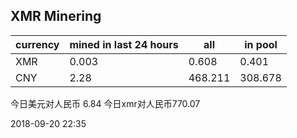 ## XMR Minering

|currency|mined in last 24 hours|all|in pool|
|---|---|---|---|
|XMR|0.003|0.608|0.401|
|CNY|2.28|468.211|308.678|

今日美元对人民币 6.84	今日xmr对人民币770.07


2018-09-20 22:35